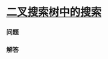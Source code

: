 # [二叉搜索树中的搜索](https://leetcode-cn.com/problems/search-in-a-binary-search-tree)

### 问题

### 解答

```

```
